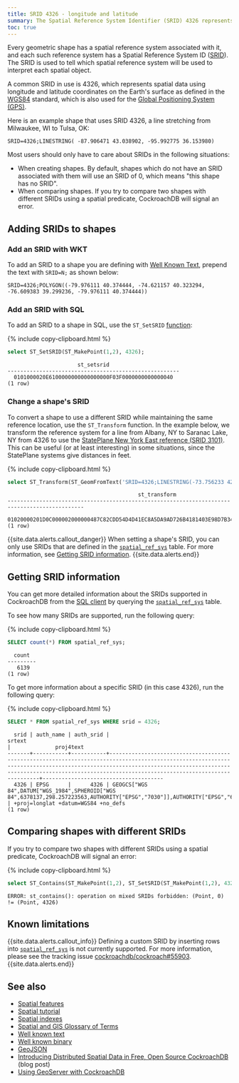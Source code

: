 ```yaml
---
title: SRID 4326 - longitude and latitude
summary: The Spatial Reference System Identifier (SRID) 4326 represents spatial data using latitude and longitude coordinates on the Earth's surface.
toc: true
---
```


Every geometric shape has a spatial reference system associated with it, and each such reference system has a Spatial Reference System ID ([SRID](spatial-glossary.html#srid)).  The SRID is used to tell which spatial reference system will be used to interpret each spatial object.

A common SRID in use is 4326, which represents spatial data using longitude and latitude coordinates on the Earth's surface as defined in the [WGS84](spatial-glossary.html#wgs84) standard, which is also used for the [Global Positioning System (GPS)](https://en.wikipedia.org/wiki/Global_Positioning_System).

Here is an example shape that uses SRID 4326, a line stretching from Milwaukee, WI to Tulsa, OK:

~~~
SRID=4326;LINESTRING( -87.906471 43.038902, -95.992775 36.153980)
~~~

Most users should only have to care about SRIDs in the following situations:

- When creating shapes.  By default, shapes which do not have an SRID associated with them will use an SRID of 0, which means "this shape has no SRID".
- When comparing shapes. If you try to compare two shapes with different SRIDs using a spatial predicate, CockroachDB will signal an error.

## Adding SRIDs to shapes

### Add an SRID with WKT

To add an SRID to a shape you are defining with [Well Known Text](well-known-text.html), prepend the text with `SRID=N;` as shown below:

~~~
SRID=4326;POLYGON((-79.976111 40.374444, -74.621157 40.323294, -76.609383 39.299236, -79.976111 40.374444))
~~~

### Add an SRID with SQL

To add an SRID to a shape in SQL, use the `ST_SetSRID` [function](functions-and-operators.html#spatial-functions):

{% include copy-clipboard.html %}
~~~ sql
select ST_SetSRID(ST_MakePoint(1,2), 4326);
~~~

~~~
                      st_setsrid
------------------------------------------------------
  0101000020E6100000000000000000F03F0000000000000040
(1 row)
~~~

### Change a shape's SRID

To convert a shape to use a different SRID while maintaining the same reference location, use the `ST_Transform` function.  In the example below, we transform the reference system for a line from Albany, NY to Saranac Lake, NY from 4326 to use the [StatePlane New York East reference (SRID 3101)](https://epsg.io/102715).  This can be useful (or at least interesting) in some situations, since the StatePlane systems give distances in feet.

{% include copy-clipboard.html %}
~~~ sql
select ST_Transform(ST_GeomFromText('SRID=4326;LINESTRING(-73.756233 42.652580, -74.130833 44.326111)'),3101);
~~~

~~~
                                         st_transform
----------------------------------------------------------------------------------------------
  01020000201D0C000002000000487C82CDD54D4D41EC8A5DA9AD726B4181403E98D7B34C417A15F9897C116B41
(1 row)
~~~

{{site.data.alerts.callout_danger}}
When setting a shape's SRID, you can only use SRIDs that are defined in the [`spatial_ref_sys`](spatial-glossary.html#spatial_ref_sys) table.  For more information, see [Getting SRID information](#getting-srid-information).
{{site.data.alerts.end}}

## Getting SRID information

You can get more detailed information about the SRIDs supported in CockroachDB from the [SQL client](cockroach-sql.html) by querying the [`spatial_ref_sys`](spatial-glossary.html#spatial_ref_sys) table.

To see how many SRIDs are supported, run the following query:

{% include copy-clipboard.html %}
~~~ sql
SELECT count(*) FROM spatial_ref_sys;
~~~

~~~
  count
---------
   6139
(1 row)
~~~

To get more information about a specific SRID (in this case 4326), run the following query:

{% include copy-clipboard.html %}
~~~ sql
SELECT * FROM spatial_ref_sys WHERE srid = 4326;
~~~

~~~
  srid | auth_name | auth_srid |                                                                                                                              srtext                                                                                                                              |              proj4text
-------+-----------+-----------+------------------------------------------------------------------------------------------------------------------------------------------------------------------------------------------------------------------------------------------------------------------+--------------------------------------
  4326 | EPSG      |      4326 | GEOGCS["WGS 84",DATUM["WGS_1984",SPHEROID["WGS 84",6378137,298.257223563,AUTHORITY["EPSG","7030"]],AUTHORITY["EPSG","6326"]],PRIMEM["Greenwich",0,AUTHORITY["EPSG","8901"]],UNIT["degree",0.0174532925199433,AUTHORITY["EPSG","9122"]],AUTHORITY["EPSG","4326"]] | +proj=longlat +datum=WGS84 +no_defs
(1 row)
~~~

## Comparing shapes with different SRIDs

If you try to compare two shapes with different SRIDs using a spatial predicate, CockroachDB will signal an error:

{% include copy-clipboard.html %}
~~~ sql
select ST_Contains(ST_MakePoint(1,2), ST_SetSRID(ST_MakePoint(1,2), 4326));
~~~

~~~
ERROR: st_contains(): operation on mixed SRIDs forbidden: (Point, 0) != (Point, 4326)
~~~

## Known limitations

{{site.data.alerts.callout_info}}
Defining a custom SRID by inserting rows into [`spatial_ref_sys`](spatial-glossary.html#spatial_ref_sys) is not currently supported.  For more information, please see the tracking issue [cockroachdb/cockroach#55903](https://github.com/cockroachdb/cockroach/issues/55903).
{{site.data.alerts.end}}

## See also

- [Spatial features](spatial-features.html)
- [Spatial tutorial](spatial-tutorial.html)
- [Spatial indexes](spatial-indexes.html)
- [Spatial and GIS Glossary of Terms](spatial-glossary.html)
- [Well known text](well-known-text.html)
- [Well known binary](well-known-binary.html)
- [GeoJSON](geojson.html)
- [Introducing Distributed Spatial Data in Free, Open Source CockroachDB](https://www.cockroachlabs.com/blog/spatial-data/) (blog post)
- [Using GeoServer with CockroachDB](geoserver.html)

